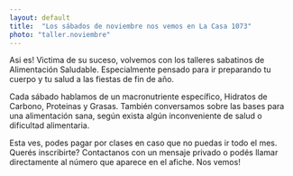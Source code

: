 ```yaml
---
layout: default
title:  "Los sábados de noviembre nos vemos en La Casa 1073"
photo: "taller.noviembre"
---
```

Asi es! Victima de su suceso, volvemos con los talleres sabatinos de Alimentación Saludable. Especialmente pensado para ir preparando tu cuerpo y tu salud a las fiestas de fin de año. 

Cada sábado hablamos de un macronutriente específico, Hidratos de Carbono, Proteinas y Grasas. También conversamos sobre las bases para una alimentación sana, según exista algún inconveniente de salud o dificultad alimentaria. 

Esta ves, podes pagar por clases en caso que no puedas ir todo el mes. Querés inscribirte? Contactanos con un mensaje privado o podés llamar directamente al número que aparece en el afiche. Nos vemos! 
